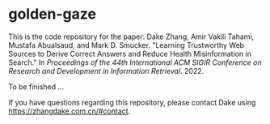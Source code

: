# golden-gaze

This is the code repository for the paper: Dake Zhang, Amir Vakili Tahami, Mustafa Abualsaud, and Mark D. Smucker. "Learning Trustworthy Web Sources to Derive Correct Answers and Reduce Health Misinformation in Search." In *Proceedings of the 44th International ACM SIGIR Conference on Research and Development in Information Retrieval*. 2022.

To be finished ...

If you have questions regarding this repository, please contact Dake using https://zhangdake.com.cn/#contact.
